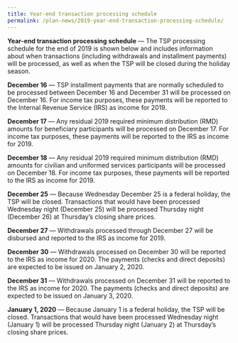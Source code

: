 ```yaml
---
title: Year-end transaction processing schedule
permalink: /plan-news/2019-year-end-transaction-processing-schedule/
---
```

**Year-end transaction processing schedule** &#8212; The TSP processing schedule for the end of 2019 is shown below and includes information about when transactions (including withdrawals and installment payments) will be processed, as well as when the TSP will be closed during the holiday season.

**December 16** &#8212; TSP installment payments that are normally scheduled to be processed between December 16 and December 31 will be processed on December 16. For income tax purposes, these payments will be reported to the Internal Revenue Service (IRS) as income for 2019.

**December 17** &#8212; Any residual 2019 required minimum distribution (RMD) amounts for beneficiary participants will be processed on 
December 17. For income tax purposes, these payments will be reported to the IRS as income for 2019.

**December 18** &#8212; Any residual 2019 required minimum distribution (RMD) amounts for civilian and uniformed services participants will be processed on December 18. For income tax purposes, these payments will be reported to the IRS as income for 2019.

**December 25** &#8212; Because Wednesday December 25 is a federal holiday, the TSP will be closed. Transactions that would have been processed Wednesday night (December 25) will be processed Thursday night (December 26) at Thursday’s closing share prices.

**December 27** &#8212; Withdrawals processed through December 27 will be disbursed and reported to the IRS as income for 2019.

**December 30** &#8212; Withdrawals processed on December 30 will be reported to the IRS as income for 2020. The payments (checks and direct deposits) are expected to be issued on January 2, 2020.

**December 31** &#8212; Withdrawals processed on December 31 will be reported to the IRS as income for 2020. The payments (checks and direct deposits) are expected to be issued on January 3, 2020.

**January 1, 2020** &#8212; Because January 1 is a federal holiday, the TSP will be closed. Transactions that would have been processed Wednesday night (January 1) will be processed Thursday night (January 2) at Thursday’s closing share prices.
